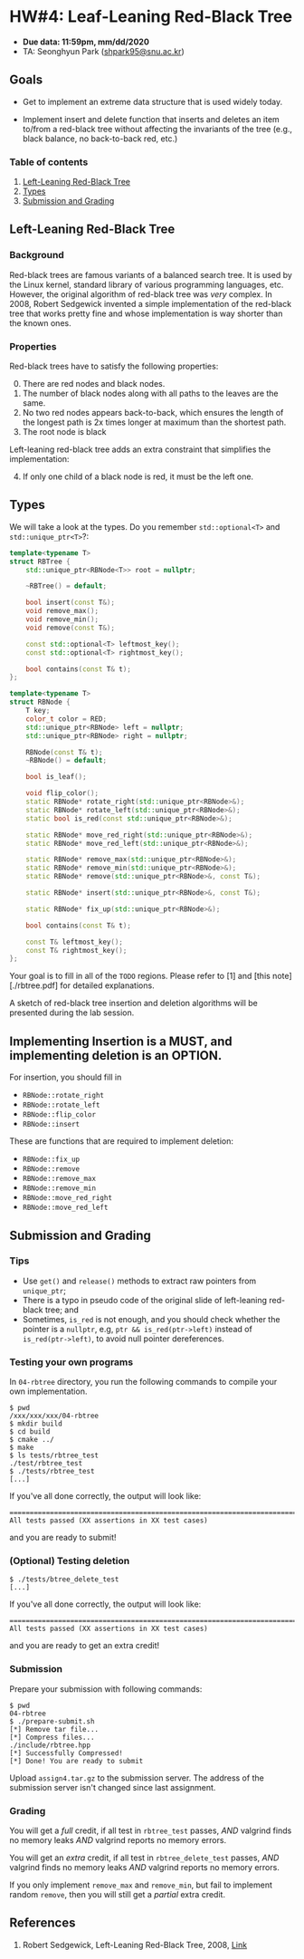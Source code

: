 # HW#4: Leaf-Leaning Red-Black Tree

* **Due data: 11:59pm, mm/dd/2020**
* TA: Seonghyun Park (shpark95@snu.ac.kr)

## Goals

* Get to implement an extreme data structure that is used widely today.

* Implement insert and delete function that inserts and deletes an item
  to/from a red-black tree without affecting the invariants of the tree
  (e.g., black balance, no back-to-back red, etc.)

### Table of contents

1. [Left-Leaning Red-Black Tree](#Leaf-Leaning-Red-Black-Tree)
2. [Types](#Types)
3. [Submission and Grading](#Submission-and-Grading)

## Left-Leaning Red-Black Tree

### Background

Red-black trees are famous variants of a balanced search tree. It is used
by the Linux kernel, standard library of various programming languages, etc.
However, the original algorithm of red-black tree was *very* complex.
In 2008, Robert Sedgewick invented a simple implementation of the red-black
tree that works pretty fine and whose implementation is way shorter than
the known ones.

### Properties

Red-black trees have to satisfy the following properties:

0. There are red nodes and black nodes.
1. The number of black nodes along with all paths to the leaves are the same.
2. No two red nodes appears back-to-back, which ensures the length of
   the longest path is 2x times longer at maximum than the shortest path.
3. The root node is black

Left-leaning red-black tree adds an extra constraint that simplifies the
implementation:

4. If only one child of a black node is red, it must be the left one.

## Types

We will take a look at the types. Do you remember `std::optional<T>` and
`std::unique_ptr<T>`?:

```c++
template<typename T>
struct RBTree {
    std::unique_ptr<RBNode<T>> root = nullptr;

    ~RBTree() = default;

    bool insert(const T&);
    void remove_max();
    void remove_min();
    void remove(const T&);

    const std::optional<T> leftmost_key();
    const std::optional<T> rightmost_key();

    bool contains(const T& t);
};

template<typename T>
struct RBNode {
    T key;
    color_t color = RED;
    std::unique_ptr<RBNode> left = nullptr;
    std::unique_ptr<RBNode> right = nullptr;

    RBNode(const T& t);
    ~RBNode() = default;

    bool is_leaf();

    void flip_color();
    static RBNode* rotate_right(std::unique_ptr<RBNode>&);
    static RBNode* rotate_left(std::unique_ptr<RBNode>&);
    static bool is_red(const std::unique_ptr<RBNode>&);

    static RBNode* move_red_right(std::unique_ptr<RBNode>&);
    static RBNode* move_red_left(std::unique_ptr<RBNode>&);

    static RBNode* remove_max(std::unique_ptr<RBNode>&);
    static RBNode* remove_min(std::unique_ptr<RBNode>&);
    static RBNode* remove(std::unique_ptr<RBNode>&, const T&);

    static RBNode* insert(std::unique_ptr<RBNode>&, const T&);

    static RBNode* fix_up(std::unique_ptr<RBNode>&);

    bool contains(const T& t);

    const T& leftmost_key();
    const T& rightmost_key();
};
```

Your goal is to fill in all of the `TODO` regions. Please refer to [1] and
[this note][./rbtree.pdf] for detailed explanations.

A sketch of red-black tree insertion and deletion algorithms will be
presented during the lab session.

## Implementing Insertion is a MUST, and implementing deletion is an OPTION.

For insertion, you should fill in

* `RBNode::rotate_right`
* `RBNode::rotate_left`
* `RBNode::flip_color`
* `RBNode::insert`

These are functions that are required to implement deletion:

* `RBNode::fix_up`
* `RBNode::remove`
* `RBNode::remove_max`
* `RBNode::remove_min`
* `RBNode::move_red_right`
* `RBNode::move_red_left`

## Submission and Grading

### Tips

* Use `get()` and `release()` methods to extract raw pointers from `unique_ptr`;
* There is a typo in pseudo code of the original slide of left-leaning red-black
tree; and
* Sometimes, `is_red` is not enough, and you should check whether the pointer
is a `nullptr`, e.g, `ptr && is_red(ptr->left)` instead of `is_red(ptr->left)`,
to avoid null pointer dereferences.

### Testing your own programs

In `04-rbtree` directory, you run the following commands to compile your own
implementation.

```
$ pwd
/xxx/xxx/xxx/04-rbtree
$ mkdir build
$ cd build
$ cmake ../
$ make
$ ls tests/rbtree_test
./test/rbtree_test
$ ./tests/rbtree_test
[...]
```

If you've all done correctly, the output will look like:

```
===============================================================================
All tests passed (XX assertions in XX test cases)

```

and you are ready to submit!

### (Optional) Testing deletion

```
$ ./tests/btree_delete_test
[...]
```

If you've all done correctly, the output will look like:


```
===============================================================================
All tests passed (XX assertions in XX test cases)

```

and you are ready to get an extra credit!

### Submission

Prepare your submission with following commands:

```
$ pwd
04-rbtree
$ ./prepare-submit.sh
[*] Remove tar file...
[*] Compress files...
./include/rbtree.hpp
[*] Successfully Compressed!
[*] Done! You are ready to submit
```

Upload `assign4.tar.gz` to the submission server. The address of the submission
server isn't changed since last assignment.

### Grading

You will get a _full_ credit, if all test in `rbtree_test` passes, *AND*
valgrind finds no memory leaks *AND* valgrind reports no memory errors.

You will get an _extra_ credit, if all test in `rbtree_delete_test` passes, *AND*
valgrind finds no memory leaks *AND* valgrind reports no memory errors.

If you only implement `remove_max` and `remove_min`, but fail to implement
random `remove`, then you will still get a _partial_ extra credit.

## References

1. Robert Sedgewick, Left-Leaning Red-Black Tree, 2008, [Link](https://www.cs.princeton.edu/~rs/talks/LLRB/RedBlack.pdf)
